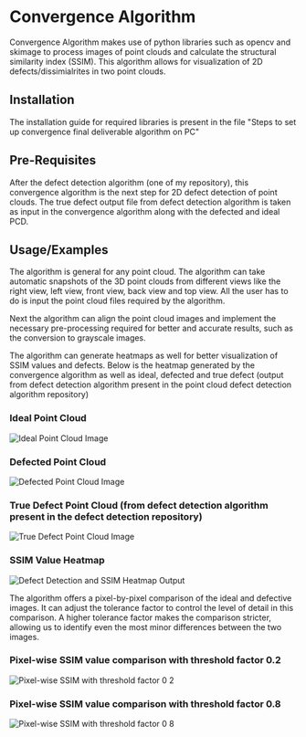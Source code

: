 
# Convergence Algorithm 
Convergence Algorithm makes use of python libraries such as opencv and skimage to process images of point clouds and calculate the structural similarity index (SSIM). This algorithm allows for visualization of 2D defects/dissimialrites in two point clouds.

## Installation

The installation guide for required libraries is present in the file "Steps to set up convergence final deliverable algorithm on PC"


    
## Pre-Requisites
After the defect detection algorithm (one of my repository), this convergence algorithm is the next step for 2D defect detection of point clouds. The true defect output file from defect detection algorithm is taken as input in the convergence algorithm along with the defected and ideal PCD.
## Usage/Examples
The algorithm is general for any point cloud. The algorithm can take automatic snapshots of the 3D point clouds from different views like the right view, left view, front view, back view and top view. All the user has to do is input the point cloud files required by the algorithm. 

Next the algorithm can align the point cloud images and implement the necessary pre-processing required for better and accurate results, such as the conversion to grayscale images.

The algorithm can generate heatmaps as well for better visualization of SSIM values and defects. Below is the heatmap generated by the convergence algorithm as well as ideal, defected and true defect (output from defect detection algorithm present in the point cloud defect detection algorithm repository)

### Ideal Point Cloud
![Ideal Point Cloud Image](https://github.com/user-attachments/assets/1fe1496b-561c-4be9-9a3e-735bbc78627c)

### Defected Point Cloud
![Defected Point Cloud Image](https://github.com/user-attachments/assets/e5fcbf31-ca4f-42ca-910e-008f12c72970)

### True Defect Point Cloud (from defect detection algorithm present in the defect detection repository)
![True Defect Point Cloud Image](https://github.com/user-attachments/assets/09a59595-9d12-4d85-a5eb-a94c2f926ce6)

### SSIM Value Heatmap
![Defect Detection and SSIM Heatmap Output](https://github.com/user-attachments/assets/04e44bbd-9126-4d4b-8339-2b200d764839)

The algorithm offers a pixel-by-pixel comparison of the ideal and defective images. It can adjust the tolerance factor to control the level of detail in this comparison. A higher tolerance factor makes the comparison stricter, allowing us to identify even the most minor differences between the two images.

### Pixel-wise SSIM value comparison with threshold factor 0.2
![Pixel-wise SSIM with threshold factor 0 2](https://github.com/user-attachments/assets/141f4011-6bc5-416f-8abd-e59b910da4dd)

### Pixel-wise SSIM value comparison with threshold factor 0.8
![Pixel-wise SSIM with threshold factor 0 8](https://github.com/user-attachments/assets/147a22c7-d0a1-4822-b055-1cf8c96d9266)
